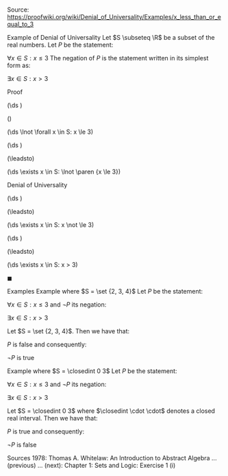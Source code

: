 # 

Source: https://proofwiki.org/wiki/Denial_of_Universality/Examples/x_less_than_or_equal_to_3



Example of Denial of Universality
Let $S \subseteq \R$ be a subset of the real numbers.
Let $P$ be the statement:

$\forall x \in S: x \le 3$
The negation of $P$ is the statement written in its simplest form as:

$\exists x \in S: x > 3$


Proof













\(\ds \)

\(\)







\(\ds \lnot \forall x \in S: x \le 3\)




















\(\ds \)

\(\leadsto\)







\(\ds \exists x \in S: \lnot \paren {x \le 3}\)





Denial of Universality














\(\ds \)

\(\leadsto\)







\(\ds \exists x \in S: x \not \le 3\)




















\(\ds \)

\(\leadsto\)







\(\ds \exists x \in S: x > 3\)









$\blacksquare$


Examples
Example where $S = \set {2, 3, 4}$
Let $P$ be the statement:

$\forall x \in S: x \le 3$
and $\lnot P$ its negation:

$\exists x \in S: x > 3$

Let $S = \set {2, 3, 4}$.
Then we have that:

$P$ is false
and consequently:

$\lnot P$ is true


Example where $S = \closedint 0 3$
Let $P$ be the statement:

$\forall x \in S: x \le 3$
and $\lnot P$ its negation:

$\exists x \in S: x > 3$

Let $S = \closedint 0 3$ where $\closedint \cdot \cdot$ denotes a closed real interval.
Then we have that:

$P$ is true
and consequently:

$\lnot P$ is false


Sources
1978: Thomas A. Whitelaw: An Introduction to Abstract Algebra ... (previous) ... (next): Chapter $1$: Sets and Logic: Exercise $1 \ \text{(i)}$




